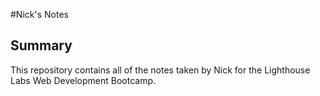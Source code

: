 #Nick's Notes

## Summary

This repository contains all of the notes taken by Nick for the Lighthouse Labs Web Development Bootcamp.
